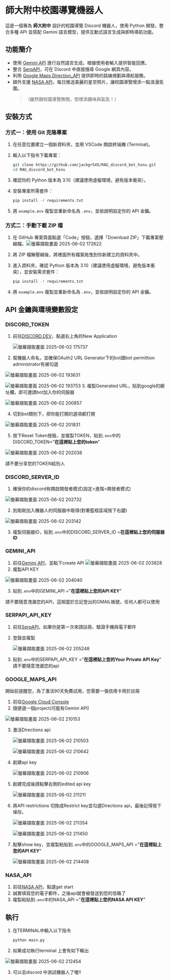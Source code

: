 # 師大附中校園導覽機器人

這是一個專為 **師大附中** 設計的校園導覽 Discord 機器人，使用 Python 開發，整合多種 API 並搭配 Gemini 語言模型，提供互動式語言生成與即時導航功能。



## 功能簡介

- 使用 [Gemini API](https://aistudio.google.com/apikey) 進行自然語言生成，根據使用者輸入提供智能回應。
- 整合 [SerpAPI](https://serpapi.com/)，可在 Discord 中直接搜尋 Google 網頁內容。
- 利用 [Google Maps Direction_API](https://developers.google.com/maps/documentation/directions/?hl=zh_TW) 提供即時的路線規劃與導航服務。
- 額外支援 [NASA API](https://api.nasa.gov/)，每日推送美麗的星空照片，讓校園導覽增添一點浪漫氛圍。  
  > （雖然跟校園導覽無關，但增添趣味與氣氛！）



## 安裝方式

### 方式一：使用 Git 克隆專案

1. 在任意位置建立一個新資料夾，並用 VSCode 開啟終端機 (Terminal)。
2. 輸入以下指令下載專案：

    ```bash
    git clone https://github.com/jackgr545/RAG_discord_bot_hsnu.git
    cd RAG_discord_bot_hsnu
    ```

3. 確認你的 Python 版本為 3.10（建議使用虛擬環境，避免版本衝突）。
4. 安裝專案所需套件：

    ```bash
    pip install -r requirements.txt
    ```

5. 將 `example.env` 複製並重新命名為 `.env`，並依說明設定你的 API 金鑰。



### 方式二：手動下載 ZIP 檔

1. 在 GitHub 專案頁面點選「Code」按鈕，選擇「Download ZIP」下載專案壓縮檔。![螢幕擷取畫面 2025-06-02 172622](https://github.com/user-attachments/assets/50767b45-94d0-407f-ae28-b5d03bc4950c)

2. 將 ZIP 檔解壓縮後，將裡面所有檔案拖曳到你新建立的資料夾中。

3. 進入資料夾，確認 Python 版本為 3.10（建議使用虛擬環境，避免版本衝突），並安裝需求套件：

    ```bash
    pip install -r requirements.txt
    ```

4. 將 `example.env` 複製並重新命名為 `.env`，並依說明設定你的 API 金鑰。



## API 金鑰與環境變數設定

### DISCORD_TOKEN
1. 前往[DISCORD.DEV](https://discord.com/developers/applications)，點選右上角的New Application
   
   ![螢幕擷取畫面 2025-06-02 175737](https://github.com/user-attachments/assets/7d9db1a4-a064-4433-b796-e44fd0a703ea)
   
2. 幫機器人命名，並確保OAuth2 URL Generator下的bot跟bot permittion administrator有被勾選
   
  ![螢幕擷取畫面 2025-06-02 193631](https://github.com/user-attachments/assets/0f090ffc-fc99-4a9f-8ae7-469dad2a4e2f)
  
  ![螢幕擷取畫面 2025-06-02 193753](https://github.com/user-attachments/assets/09c7114d-7a80-49ec-bdf2-579f9b5c641b)
3. 複製Generated URL，貼到google的網址欄，即可邀請bot加入你的伺服器
   
  ![螢幕擷取畫面 2025-06-02 200857](https://github.com/user-attachments/assets/1ce2a407-1dba-45ff-ad77-d68e99dabe54)
  
4. 切到bot類別下，把你能打開的選項都打開
   
  ![螢幕擷取畫面 2025-06-02 201831](https://github.com/user-attachments/assets/706b6541-08df-4f6e-a957-fce7ab65adbb)

5. 按下Reset Token按鈕，並複製TOKEN，貼到`.env`中的DISCORD_TOKEN="**在這裡貼上您的token**"
   
  ![螢幕擷取畫面 2025-06-02 202038](https://github.com/user-attachments/assets/3dc2b358-e7fa-4551-bb76-0a4f1cffe564)
  
  請不要分享您的TOKEN給別人



### DISCORD_SERVER_ID

1. 確保你的discord有開啟開發者模式(設定>進階>開發者模式)

![螢幕擷取畫面 2025-06-02 202732](https://github.com/user-attachments/assets/554650d0-40d8-4e34-8fed-215903e0714c)

2. 到剛剛加入機器人的伺服器中取得(對著籃框區域按下右鍵)

![螢幕擷取畫面 2025-06-02 203142](https://github.com/user-attachments/assets/889df7b7-112b-4f21-884b-552b034b1fff)

3. 複製伺服器ID，貼到`.env`中的DISCORD_SERVER_ID =**在這裡貼上您的伺服器ID**



### GEMINI_API
1. 前往[Gemini API](https://aistudio.google.com/apikey)，並點下create API
   ![螢幕擷取畫面 2025-06-02 203828](https://github.com/user-attachments/assets/04cdc7be-0121-4b72-b801-9c83e4f91e29)
2. 複製API KEY
   
  ![螢幕擷取畫面 2025-06-02 204040](https://github.com/user-attachments/assets/920d3ba3-c6a6-4316-93f3-43043440e9c1)

3. 貼到`.env`中的GEMINI_API ="**在這裡貼上您的API KEY**"
   
  請不要隨意洩漏您的API，這相當於忘記登出的GMAIL帳號，任何人都可以使用



### SERPAPI_API_KEY
1. 前往[SerpAPI](https://serpapi.com/)，如果你是第一次來請註冊，驗證手機與電子郵件
   
2. 登錄並複製
   
   ![螢幕擷取畫面 2025-06-02 205248](https://github.com/user-attachments/assets/b6ed269c-f804-4aa1-8144-db0d2f7b2117)
   
3. 貼到`.env`中的SERPAPI_API_KEY ="**在這裡貼上您的Your Private API Key**"
  請不要隨意洩漏您的api



### GOOGLE_MAPS_API
開始前提醒您，為了激活90天免費試用，您需要一張信用卡用於註冊
1. 前往[Google Cloud Console](https://console.cloud.google.com/apis/dashboard)
2. 隨便選一個project(可能有Gemini API)
   
  ![螢幕擷取畫面 2025-06-02 210153](https://github.com/user-attachments/assets/33e35a48-6ab3-41cc-9b36-7f6960f77848)

3. 激活Directions api
   
   ![螢幕擷取畫面 2025-06-02 210503](https://github.com/user-attachments/assets/4f08f15d-e8bc-477d-9d1c-c509e0550b5b)
   
   ![螢幕擷取畫面 2025-06-02 210642](https://github.com/user-attachments/assets/268c1b0c-bf05-4f59-a144-a26e860c92df)
   
4. 創建api key
   
   ![螢幕擷取畫面 2025-06-02 210906](https://github.com/user-attachments/assets/c041a638-208a-4e2a-bacc-046b39e40cf4)
   
5. 創建完成後請點擊右側的edited api key
   
   ![螢幕擷取畫面 2025-06-02 211211](https://github.com/user-attachments/assets/af1d3853-2caf-45ba-9f3e-2c35ef3bc060)
   
6. 將API restrictions 切換成Restrict key並勾選Directions api，最後記得按下保存。
   
   ![螢幕擷取畫面 2025-06-02 211354](https://github.com/user-attachments/assets/4ef2fb38-410e-4a84-a71c-737a483e0b71)
   
   ![螢幕擷取畫面 2025-06-02 211450](https://github.com/user-attachments/assets/ea60e6dd-2ea6-43ca-82fc-7958b935533f)
   
8. 點擊show key，並複製粘貼到`.env`中的GOOGLE_MAPS_API ="**在這裡貼上您的API KEY**"
   
    ![螢幕擷取畫面 2025-06-02 214408](https://github.com/user-attachments/assets/2ba93e86-be76-4ce0-9abf-d81058b6a4b5)



### NASA_API

1. 前往[NASA API](https://api.nasa.gov/)，點選get start
2. 誠實填寫您的電子郵件，之後api就會被發送到您的信箱了
3. 複製粘貼到`.env`中的NASA_API ="**在這裡貼上您的NASA API KEY**"


## 執行

1. 在TERMINAL中輸入以下指令
   
    ```bash
    python main.py
    ```
    
2. 如果成功執行terminal 上會有如下輸出

  ![螢幕擷取畫面 2025-06-02 212454](https://github.com/user-attachments/assets/9bdd9672-bf0f-4764-b8af-54bdd303a260)

3. 可以去discord 中測試機器人了喔!!

